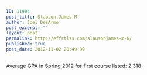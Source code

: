```yaml
---
ID: 11904
post_title: Slauson,James M
author: Joel DesArmo
post_excerpt: ""
layout: post
permalink: http://effrtlss.com/slausonjames-m-6/
published: true
post_date: 2012-11-02 20:49:39
---
```

<p>Average GPA in Spring 2012 for first course listed: 2.318</p>